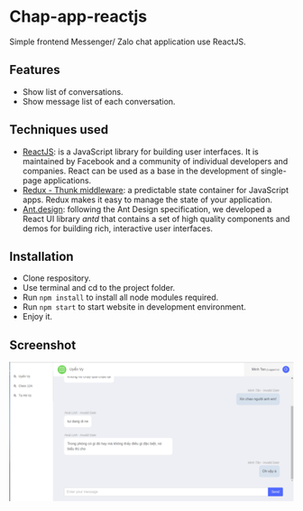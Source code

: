 # Chap-app-reactjs

Simple frontend Messenger/ Zalo chat application use ReactJS.

## Features

- Show list of conversations.
- Show message list of each conversation.

## Techniques used

- [ReactJS](https://reactjs.org/): is a JavaScript library for building user interfaces. It is maintained by Facebook and a community of individual developers and companies. React can be used as a base in the development of single-page applications.
- [Redux - Thunk middleware](https://redux.js.org/): a predictable state container for JavaScript apps. Redux makes it easy to manage the state of your application.
- [Ant.design](https://ant.design/docs/react/introduce): following the Ant Design specification, we developed a React UI library *antd* that contains a set of high quality components and demos for building rich, interactive user interfaces.


## Installation

- Clone respository.
- Use terminal and cd to the project folder.
- Run `npm install` to install all node modules required.
- Run `npm start` to start website in development environment.
- Enjoy it.

## Screenshot

![chat-app-reactjs-screenshot](./assets/chat-app-reactjs-screenshot.png)


